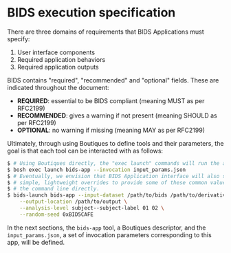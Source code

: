 # BIDS execution specification

There are three domains of requirements that BIDS Applications must specify:

1. User interface components
2. Required application behaviors
3. Required application outputs

BIDS contains "required", "recommended" and "optional" fields. These are
indicated throughout the document:

-   **REQUIRED**: essential to be BIDS compliant (meaning MUST as per RFC2199)
-   **RECOMMENDED**: gives a warning if not present (meaning SHOULD as per RFC2199)
-   **OPTIONAL**: no warning if missing (meaning MAY as per RFC2199)

Ultimately, through using Boutiques to define tools and their parameters, the
goal is that each tool can be interacted with as follows:

```bash
$ # Using Boutiques directly, the "exec launch" commands will run the app
$ bosh exec launch bids-app --invocation input_params.json
$ # Eventually, we envision that BIDS Application interface will also support
$ # simple, lightweight overrides to provide some of these common values via
$ # the command line directly.
$ bids-launch bids-app --input-dataset /path/to/bids /path/to/derivatives \
    --output-location /path/to/output \
    --analysis-level subject--subject-label 01 02 \
    --random-seed 0xBID5CAFE
```

In the next sections, the `bids-app` tool, a Boutiques descriptor, and the
`input_params.json`, a set of invocation parameters corresponding to this app,
will be defined.
